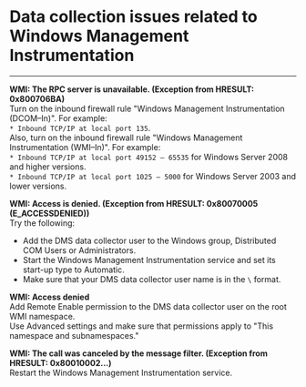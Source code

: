 # Data collection issues related to Windows Management Instrumentation<a name="CHAP_FleetAdvisor.Troubleshooting.WMI"></a>

****  

**WMI: The RPC server is unavailable\. \(Exception from HRESULT: 0x800706BA\)**  
Turn on the inbound firewall rule "Windows Management Instrumentation \(DCOM–In\)"\. For example:   
 `* Inbound TCP/IP at local port 135`\.  
Also, turn on the inbound firewall rule "Windows Management Instrumentation \(WMI–In\)"\. For example:  
 `* Inbound TCP/IP at local port 49152 – 65535` for Windows Server 2008 and higher versions\.  
 `* Inbound TCP/IP at local port 1025 – 5000` for Windows Server 2003 and lower versions\.

**WMI: Access is denied\. \(Exception from HRESULT: 0x80070005 \(E\_ACCESSDENIED\)\)**  
Try the following:  
+ Add the DMS data collector user to the Windows group, Distributed COM Users or Administrators\.
+ Start the Windows Management Instrumentation service and set its start\-up type to Automatic\.
+ Make sure that your DMS data collector user name is in the `\` format\. 

**WMI: Access denied**  
Add Remote Enable permission to the DMS data collector user on the root WMI namespace\.  
Use Advanced settings and make sure that permissions apply to "This namespace and subnamespaces\."

**WMI: The call was canceled by the message filter\. \(Exception from HRESULT: 0x80010002\.\.\.\)**  
Restart the Windows Management Instrumentation service\.